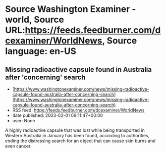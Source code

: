# Source Washington Examiner - world, Source URL:https://feeds.feedburner.com/dcexaminer/WorldNews, Source language: en-US

## Missing radioactive capsule found in Australia after 'concerning' search
 - [https://www.washingtonexaminer.com/news/missing-radioactive-capsule-found-australia-after-concerning-search](https://www.washingtonexaminer.com/news/missing-radioactive-capsule-found-australia-after-concerning-search)
 - RSS feed: https://feeds.feedburner.com/dcexaminer/WorldNews
 - date published: 2023-02-01 09:11:47+00:00
 - user: None

A highly radioactive capsule that was lost while being transported in Western Australia in January has been found, according to authorities, ending the distressing search for an object that can cause skin burns and even cancer.
